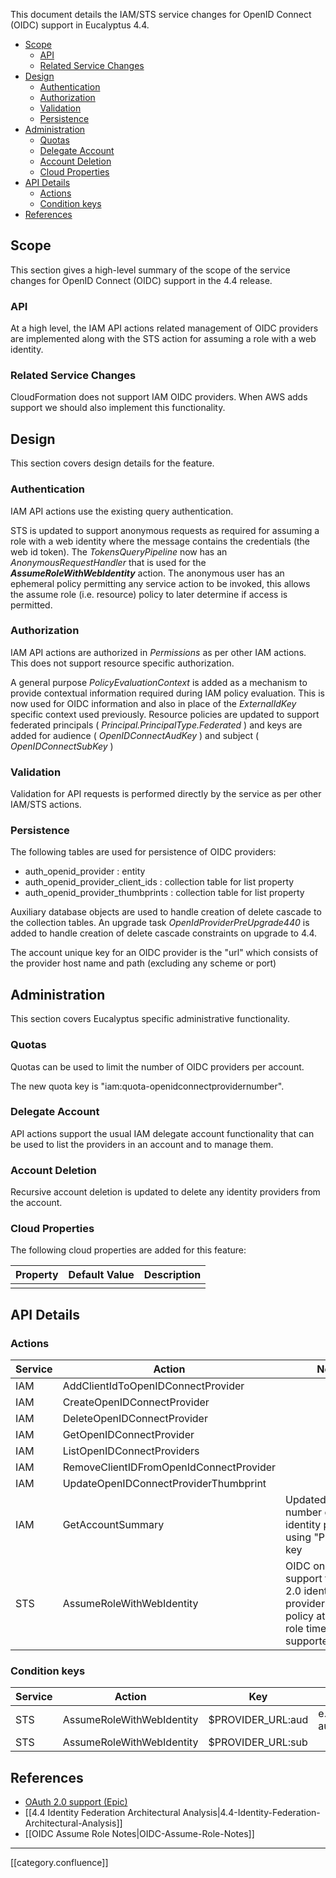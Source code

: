 This document details the IAM/STS service changes for OpenID Connect (OIDC) support in Eucalyptus 4.4.

* [Scope](#scope)
  * [API](#api)
  * [Related Service Changes](#related-service-changes)
* [Design](#design)
  * [Authentication](#authentication)
  * [Authorization](#authorization)
  * [Validation](#validation)
  * [Persistence](#persistence)
* [Administration](#administration)
  * [Quotas](#quotas)
  * [Delegate Account](#delegate-account)
  * [Account Deletion](#account-deletion)
  * [Cloud Properties](#cloud-properties)
* [API Details](#api-details)
  * [Actions](#actions)
  * [Condition keys](#condition-keys)
* [References](#references)



## Scope
This section gives a high-level summary of the scope of the service changes for OpenID Connect (OIDC) support in the 4.4 release.


### API
At a high level, the IAM API actions related management of OIDC providers are implemented along with the STS action for assuming a role with a web identity.


### Related Service Changes
CloudFormation does not support IAM OIDC providers. When AWS adds support we should also implement this functionality.


## Design
This section covers design details for the feature.


### Authentication
IAM API actions use the existing query authentication.

STS is updated to support anonymous requests as required for assuming a role with a web identity where the message contains the credentials (the web id token). The  _TokensQueryPipeline_  now has an _AnonymousRequestHandler_  that is used for the  **_AssumeRoleWithWebIdentity_**  action. The anonymous user has an ephemeral policy permitting any service action to be invoked, this allows the assume role (i.e. resource) policy to later determine if access is permitted.


### Authorization
IAM API actions are authorized in  _Permissions_  as per other IAM actions. This does not support resource specific authorization.

A general purpose  _PolicyEvaluationContext_ is added as a mechanism to provide contextual information required during IAM policy evaluation. This is now used for OIDC information and also in place of the  _ExternalIdKey_ specific context used previously. Resource policies are updated to support federated principals ( _Principal.PrincipalType.Federated_ ) and keys are added for audience ( _OpenIDConnectAudKey_  ) and subject ( _OpenIDConnectSubKey_  )


### Validation
Validation for API requests is performed directly by the service as per other IAM/STS actions.


### Persistence
The following tables are used for persistence of OIDC providers:


* auth_openid_provider : entity
* auth_openid_provider_client_ids : collection table for list property
* auth_openid_provider_thumbprints : collection table for list property

Auxiliary database objects are used to handle creation of delete cascade to the collection tables. An upgrade task  _OpenIdProviderPreUpgrade440_ is added to handle creation of delete cascade constraints on upgrade to 4.4.

The account unique key for an OIDC provider is the "url" which consists of the provider host name and path (excluding any scheme or port)


## Administration
This section covers Eucalyptus specific administrative functionality.


### Quotas
Quotas can be used to limit the number of OIDC providers per account.

The new quota key is "iam:quota-openidconnectprovidernumber".


### Delegate Account
API actions support the usual IAM delegate account functionality that can be used to list the providers in an account and to manage them.


### Account Deletion
Recursive account deletion is updated to delete any identity providers from the account.


### Cloud Properties
The following cloud properties are added for this feature:



| Property | Default Value | Description | 
|  --- |  --- |  --- | 
|  |  |  | 


## API Details

### Actions


| Service | Action | Notes | 
|  --- |  --- |  --- | 
| IAM | AddClientIdToOpenIDConnectProvider |  | 
| IAM | CreateOpenIDConnectProvider |  | 
| IAM | DeleteOpenIDConnectProvider |  | 
| IAM | GetOpenIDConnectProvider |  | 
| IAM | ListOpenIDConnectProviders |  | 
| IAM | RemoveClientIDFromOpenIdConnectProvider |  | 
| IAM | UpdateOpenIDConnectProviderThumbprint |  | 
| IAM | GetAccountSummary | Updated to include number of OIDC identity providers using "Provider" key | 
| STS | AssumeRoleWithWebIdentity | OIDC only, no support for OAuth 2.0 identity providersAdditional policy at assume role time not supported | 


### Condition keys


| Service | Action | Key | Notes | 
|  --- |  --- |  --- |  --- | 
| STS | AssumeRoleWithWebIdentity | $PROVIDER_URL:aud | e.g. auth.globus.org:aud | 
| STS | AssumeRoleWithWebIdentity | $PROVIDER_URL:sub |  | 


## References

* [OAuth 2.0 support (Epic)](https://eucalyptus.atlassian.net/browse/EUCA-12560)
* [[4.4 Identity Federation Architectural Analysis|4.4-Identity-Federation-Architectural-Analysis]]
* [[OIDC Assume Role Notes|OIDC-Assume-Role-Notes]]







*****

[[category.confluence]] 
